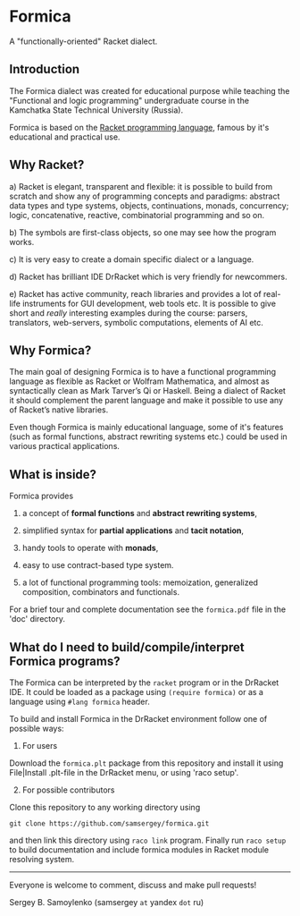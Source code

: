 Formica
=======

A "functionally-oriented" Racket dialect.

Introduction
------------

The Formica dialect was created for educational purpose while teaching the "Functional and logic programming" undergraduate course in the Kamchatka State Technical University (Russia).

Formica is based on the [Racket programming language](http://planet.racket-lang.org/), famous by it's educational and practical use.


Why Racket?
-----------

  a) Racket is elegant, transparent and flexible: it is possible to build from scratch and show any of programming concepts and paradigms: abstract data types and type systems, objects, continuations, monads, concurrency; logic, concatenative, reactive, combinatorial programming and so on.
  
  b) The symbols are first-class objects, so one may see how the program works.

  c) It is very easy to create a domain specific dialect or a language.
  
  d) Racket has brilliant IDE DrRacket which is very friendly for newcommers.

  e) Racket has active community, reach libraries and provides a lot of real-life instruments for GUI development, web tools etc. It is possible to give short and *really* interesting examples during the course: parsers, translators, web-servers, symbolic computations, elements of AI etc.

Why Formica?
------------

The main goal of designing Formica is to have a functional programming language as flexible as Racket or Wolfram Mathematica, and almost as syntactically clean as Mark Tarver’s Qi or Haskell. Being a dialect of Racket it should complement the parent language and make it possible to use any of Racket’s native libraries.

Even though Formica is mainly educational language, some of it's features (such as formal functions, abstract rewriting systems etc.) could be used in various practical applications.

What is inside?
---------------

Formica provides
 
 1) a concept of **formal functions** and **abstract rewriting systems**,
 
 3) simplified syntax for **partial applications** and **tacit notation**,
  
 4) handy tools to operate with **monads**,
 
 5) easy to use contract-based type system.
 
 6) a lot of functional programming tools: memoization, generalized composition, combinators and functionals. 

For a brief tour and complete documentation see the `formica.pdf` file in the 'doc' directory.

What do I need to build/compile/interpret Formica programs?
-----------------------------------------------------------

The Formica can be interpreted by the `racket` program or in the DrRacket IDE. It could be loaded as a package using `(require formica)` or as a language using `#lang formica` header.

To build and install Formica in the DrRacket environment follow one of possible ways:
 
 1) For users

 Download the `formica.plt` package from this repository and install it using File|Install .plt-file in the DrRacket menu, or using 'raco setup'.

 2) For possible contributors

 Clone this repository to any working directory using 
 ```
 git clone https://github.com/samsergey/formica.git
 ``` 
 and then link this directory using `raco link` program. Finally run `raco setup` to build documentation and include formica modules in Racket module resolving system.

---------------------------------------------------------------

Everyone is welcome to comment, discuss and make pull requests!

Sergey B. Samoylenko (samsergey `at` yandex `dot` ru)

